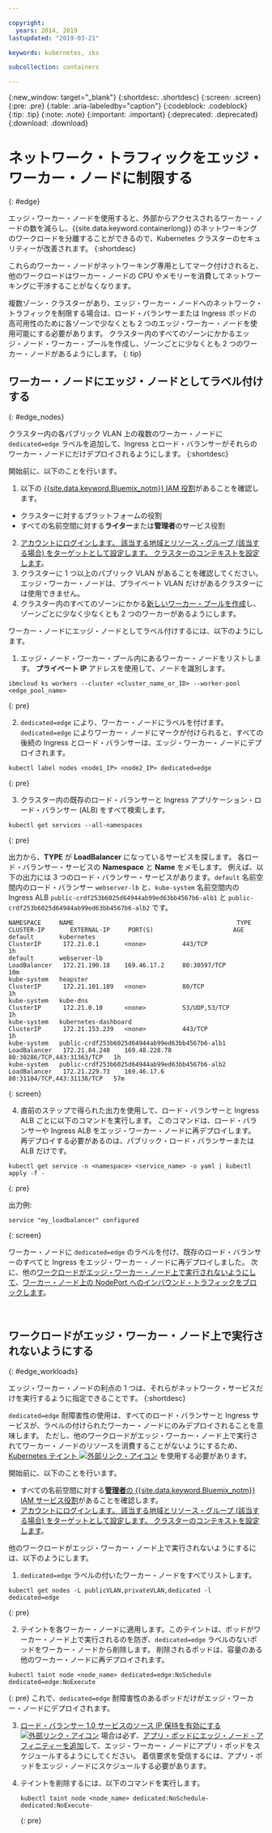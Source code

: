 ```yaml
---

copyright:
  years: 2014, 2019
lastupdated: "2019-03-21"

keywords: kubernetes, iks 

subcollection: containers

---
```


{:new_window: target="_blank"}
{:shortdesc: .shortdesc}
{:screen: .screen}
{:pre: .pre}
{:table: .aria-labeledby="caption"}
{:codeblock: .codeblock}
{:tip: .tip}
{:note: .note}
{:important: .important}
{:deprecated: .deprecated}
{:download: .download}



# ネットワーク・トラフィックをエッジ・ワーカー・ノードに制限する
{: #edge}

エッジ・ワーカー・ノードを使用すると、外部からアクセスされるワーカー・ノードの数を減らし、{{site.data.keyword.containerlong}} のネットワーキングのワークロードを分離することができるので、Kubernetes クラスターのセキュリティーが改善されます。
{:shortdesc}

これらのワーカー・ノードがネットワーキング専用としてマーク付けされると、他のワークロードはワーカー・ノードの CPU やメモリーを消費してネットワーキングに干渉することがなくなります。

複数ゾーン・クラスターがあり、エッジ・ワーカー・ノードへのネットワーク・トラフィックを制限する場合は、ロード・バランサーまたは Ingress ポッドの高可用性のために各ゾーンで少なくとも 2 つのエッジ・ワーカー・ノードを使用可能にする必要があります。 クラスター内のすべてのゾーンにかかるエッジ・ノード・ワーカー・プールを作成し、ゾーンごとに少なくとも 2 つのワーカー・ノードがあるようにします。
{: tip}

## ワーカー・ノードにエッジ・ノードとしてラベル付けする
{: #edge_nodes}

クラスター内の各パブリック VLAN 上の複数のワーカー・ノードに `dedicated=edge` ラベルを追加して、Ingress とロード・バランサーがそれらのワーカー・ノードにだけデプロイされるようにします。
{:shortdesc}

開始前に、以下のことを行います。

1. 以下の [{{site.data.keyword.Bluemix_notm}} IAM 役割](/docs/containers?topic=containers-users#platform)があることを確認します。
  * クラスターに対するプラットフォームの役割
  * すべての名前空間に対する**ライター**または**管理者**のサービス役割
2. [アカウントにログインします。 該当する地域とリソース・グループ (該当する場合) をターゲットとして設定します。 クラスターのコンテキストを設定します](/docs/containers?topic=containers-cs_cli_install#cs_cli_configure)。
3. クラスターに 1 つ以上のパブリック VLAN があることを確認してください。 エッジ・ワーカー・ノードは、プライベート VLAN だけがあるクラスターには使用できません。
4. クラスター内のすべてのゾーンにかかる[新しいワーカー・プールを作成](/docs/containers?topic=containers-clusters#add_pool)し、ゾーンごとに少なく少なくとも 2 つのワーカーがあるようにします。

ワーカー・ノードにエッジ・ノードとしてラベル付けするには、以下のようにします。

1. エッジ・ノード・ワーカー・プール内にあるワーカー・ノードをリストします。 **プライベート IP** アドレスを使用して、ノードを識別します。

  ```
  ibmcloud ks workers --cluster <cluster_name_or_ID> --worker-pool <edge_pool_name>
  ```
  {: pre}

2. `dedicated=edge` により、ワーカー・ノードにラベルを付けます。 `dedicated=edge` によりワーカー・ノードにマークが付けられると、すべての後続の Ingress とロード・バランサーは、エッジ・ワーカー・ノードにデプロイされます。

  ```
  kubectl label nodes <node1_IP> <node2_IP> dedicated=edge
  ```
  {: pre}

3. クラスター内の既存のロード・バランサーと Ingress アプリケーション・ロード・バランサー (ALB) をすべて検索します。

  ```
  kubectl get services --all-namespaces
  ```
  {: pre}

  出力から、**TYPE** が **LoadBalancer** になっているサービスを探します。 各ロード・バランサー・サービスの **Namespace** と **Name** をメモします。 例えば、以下の出力には 3 つのロード・バランサー・サービスがあります。`default` 名前空間内のロード・バランサー `webserver-lb` と、`kube-system` 名前空間内の Ingress ALB `public-crdf253b6025d64944ab99ed63bb4567b6-alb1` と `public-crdf253b6025d64944ab99ed63bb4567b6-alb2` です。

  ```
  NAMESPACE     NAME                                             TYPE           CLUSTER-IP       EXTERNAL-IP     PORT(S)                      AGE
  default       kubernetes                                       ClusterIP      172.21.0.1       <none>          443/TCP                      1h
  default       webserver-lb                                     LoadBalancer   172.21.190.18    169.46.17.2     80:30597/TCP                 10m
  kube-system   heapster                                         ClusterIP      172.21.101.189   <none>          80/TCP                       1h
  kube-system   kube-dns                                         ClusterIP      172.21.0.10      <none>          53/UDP,53/TCP                1h
  kube-system   kubernetes-dashboard                             ClusterIP      172.21.153.239   <none>          443/TCP                      1h
  kube-system   public-crdf253b6025d64944ab99ed63bb4567b6-alb1   LoadBalancer   172.21.84.248    169.48.228.78   80:30286/TCP,443:31363/TCP   1h
  kube-system   public-crdf253b6025d64944ab99ed63bb4567b6-alb2   LoadBalancer   172.21.229.73    169.46.17.6     80:31104/TCP,443:31138/TCP   57m
  ```
  {: screen}

4. 直前のステップで得られた出力を使用して、ロード・バランサーと Ingress ALB ごとに以下のコマンドを実行します。 このコマンドは、ロード・バランサーや Ingress ALB をエッジ・ワーカー・ノードに再デプロイします。 再デプロイする必要があるのは、パブリック・ロード・バランサーまたは ALB だけです。

  ```
  kubectl get service -n <namespace> <service_name> -o yaml | kubectl apply -f -
  ```
  {: pre}

  出力例:

  ```
  service "my_loadbalancer" configured
  ```
  {: screen}

ワーカー・ノードに `dedicated=edge` のラベルを付け、既存のロード・バランサーのすべてと Ingress をエッジ・ワーカー・ノードに再デプロイしました。 次に、他の[ワークロードがエッジ・ワーカー・ノード上で実行されないようにして](#edge_workloads)、[ワーカー・ノード上の NodePort へのインバウンド・トラフィックをブロックします](/docs/containers?topic=containers-network_policies#block_ingress)。

<br />


## ワークロードがエッジ・ワーカー・ノード上で実行されないようにする
{: #edge_workloads}

エッジ・ワーカー・ノードの利点の 1 つは、それらがネットワーク・サービスだけを実行するように指定できることです。
{:shortdesc}

`dedicated=edge` 耐障害性の使用は、すべてのロード・バランサーと Ingress サービスが、ラベルの付けられたワーカー・ノードにのみデプロイされることを意味します。 ただし、他のワークロードがエッジ・ワーカー・ノード上で実行されてワーカー・ノードのリソースを消費することがないようにするため、[Kubernetes テイント ![外部リンク・アイコン](../icons/launch-glyph.svg "外部リンク・アイコン")](https://kubernetes.io/docs/concepts/configuration/taint-and-toleration/) を使用する必要があります。

開始前に、以下のことを行います。
- すべての名前空間に対する[**管理者**の {{site.data.keyword.Bluemix_notm}} IAM サービス役割](/docs/containers?topic=containers-users#platform)があることを確認します。
- [アカウントにログインします。 該当する地域とリソース・グループ (該当する場合) をターゲットとして設定します。 クラスターのコンテキストを設定します](/docs/containers?topic=containers-cs_cli_install#cs_cli_configure)。

他のワークロードがエッジ・ワーカー・ノード上で実行されないようにするには、以下のようにします。

1. `dedicated=edge` ラベルの付いたワーカー・ノードをすべてリストします。

  ```
  kubectl get nodes -L publicVLAN,privateVLAN,dedicated -l dedicated=edge
  ```
  {: pre}

2. テイントを各ワーカー・ノードに適用します。このテイントは、ポッドがワーカー・ノード上で実行されるのを防ぎ、`dedicated=edge` ラベルのないポッドをワーカー・ノードから削除します。 削除されるポッドは、容量のある他のワーカー・ノードに再デプロイされます。

  ```
  kubectl taint node <node_name> dedicated=edge:NoSchedule dedicated=edge:NoExecute
  ```
  {: pre}
  これで、`dedicated=edge` 耐障害性のあるポッドだけがエッジ・ワーカー・ノードにデプロイされます。

3. [ロード・バランサー 1.0 サービスのソース IP 保持を有効にする ![外部リンク・アイコン](../icons/launch-glyph.svg "外部リンク・アイコン")](https://kubernetes.io/docs/tutorials/services/source-ip/#source-ip-for-services-with-typeloadbalancer) 場合は必ず、[アプリ・ポッドにエッジ・ノード・アフィニティーを追加](/docs/containers?topic=containers-loadbalancer#edge_nodes)して、エッジ・ワーカー・ノードにアプリ・ポッドをスケジュールするようにしてください。 着信要求を受信するには、アプリ・ポッドをエッジ・ノードにスケジュールする必要があります。

4. テイントを削除するには、以下のコマンドを実行します。
    ```
    kubectl taint node <node_name> dedicated:NoSchedule- dedicated:NoExecute-
    ```
    {: pre}

